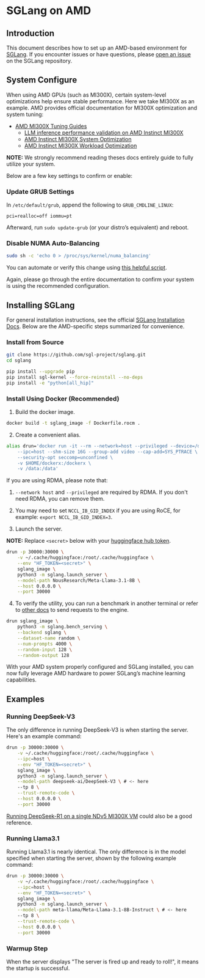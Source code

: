 # SGLang on AMD

## Introduction

This document describes how to set up an AMD-based environment for [SGLang](https://github.com/sgl-project/sglang). If you encounter issues or have questions, please [open an issue](https://github.com/sgl-project/sglang/issues) on the SGLang repository.

## System Configure

When using AMD GPUs (such as MI300X), certain system-level optimizations help ensure stable performance. Here we take MI300X as an example. AMD provides official documentation for MI300X optimization and system tuning:

- [AMD MI300X Tuning Guides](https://rocm.docs.amd.com/en/latest/how-to/tuning-guides/mi300x/index.html)
  - [LLM inference performance validation on AMD Instinct MI300X](https://rocm.docs.amd.com/en/latest/how-to/rocm-for-ai/inference/vllm-benchmark.html)
  - [AMD Instinct MI300X System Optimization](https://rocm.docs.amd.com/en/latest/how-to/system-optimization/mi300x.html)
  - [AMD Instinct MI300X Workload Optimization](https://rocm.docs.amd.com/en/latest/how-to/rocm-for-ai/inference-optimization/workload.html)

**NOTE:** We strongly recommend reading theses docs entirely guide to fully utilize your system.

Below are a few key settings to confirm or enable:

### Update GRUB Settings

In `/etc/default/grub`, append the following to `GRUB_CMDLINE_LINUX`:

```text
pci=realloc=off iommu=pt
```

Afterward, run `sudo update-grub` (or your distro’s equivalent) and reboot.

### Disable NUMA Auto-Balancing

```bash
sudo sh -c 'echo 0 > /proc/sys/kernel/numa_balancing'
```

You can automate or verify this change using [this helpful script](https://github.com/ROCm/triton/blob/rocm_env/scripts/amd/env_check.sh).

Again, please go through the entire documentation to confirm your system is using the recommended configuration.

## Installing SGLang

For general installation instructions, see the official [SGLang Installation Docs](../start/install.md). Below are the AMD-specific steps summarized for convenience.

### Install from Source

```bash
git clone https://github.com/sgl-project/sglang.git
cd sglang

pip install --upgrade pip
pip install sgl-kernel --force-reinstall --no-deps
pip install -e "python[all_hip]"
```

### Install Using Docker (Recommended)

1. Build the docker image.

```bash
docker build -t sglang_image -f Dockerfile.rocm .
```

2. Create a convenient alias.

```bash
alias drun='docker run -it --rm --network=host --privileged --device=/dev/kfd --device=/dev/dri \
    --ipc=host --shm-size 16G --group-add video --cap-add=SYS_PTRACE \
    --security-opt seccomp=unconfined \
    -v $HOME/dockerx:/dockerx \
    -v /data:/data'
```

If you are using RDMA, please note that:

1. `--network host` and `--privileged` are required by RDMA. If you don't need RDMA, you can remove them.
2. You may need to set `NCCL_IB_GID_INDEX` if you are using RoCE, for example: `export NCCL_IB_GID_INDEX=3`.

3. Launch the server.

**NOTE:** Replace `<secret>` below with your [huggingface hub token](https://huggingface.co/docs/hub/en/security-tokens).

```bash
drun -p 30000:30000 \
    -v ~/.cache/huggingface:/root/.cache/huggingface \
    --env "HF_TOKEN=<secret>" \
    sglang_image \
    python3 -m sglang.launch_server \
    --model-path NousResearch/Meta-Llama-3.1-8B \
    --host 0.0.0.0 \
    --port 30000
```

4. To verify the utility, you can run a benchmark in another terminal or refer to [other docs](https://docs.sglang.ai/backend/openai_api_completions.html) to send requests to the engine.

```bash
drun sglang_image \
    python3 -m sglang.bench_serving \
    --backend sglang \
    --dataset-name random \
    --num-prompts 4000 \
    --random-input 128 \
    --random-output 128
```

With your AMD system properly configured and SGLang installed, you can now fully leverage AMD hardware to power SGLang’s machine learning capabilities.

## Examples

### Running DeepSeek-V3

The only difference in running DeepSeek-V3 is when starting the server. Here's an example command:

```bash
drun -p 30000:30000 \
    -v ~/.cache/huggingface:/root/.cache/huggingface \
    --ipc=host \
    --env "HF_TOKEN=<secret>" \
    sglang_image \
    python3 -m sglang.launch_server \
    --model-path deepseek-ai/DeepSeek-V3 \ # <- here
    --tp 8 \
    --trust-remote-code \
    --host 0.0.0.0 \
    --port 30000
```

[Running DeepSeek-R1 on a single NDv5 MI300X VM](https://techcommunity.microsoft.com/blog/azurehighperformancecomputingblog/running-deepseek-r1-on-a-single-ndv5-mi300x-vm/4372726) could also be a good reference.

### Running Llama3.1

Running Llama3.1 is nearly identical. The only difference is in the model specified when starting the server, shown by the following example command:

```bash
drun -p 30000:30000 \
    -v ~/.cache/huggingface:/root/.cache/huggingface \
    --ipc=host \
    --env "HF_TOKEN=<secret>" \
    sglang_image \
    python3 -m sglang.launch_server \
    --model-path meta-llama/Meta-Llama-3.1-8B-Instruct \ # <- here
    --tp 8 \
    --trust-remote-code \
    --host 0.0.0.0 \
    --port 30000
```

### Warmup Step

When the server displays "The server is fired up and ready to roll!", it means the startup is successful.
